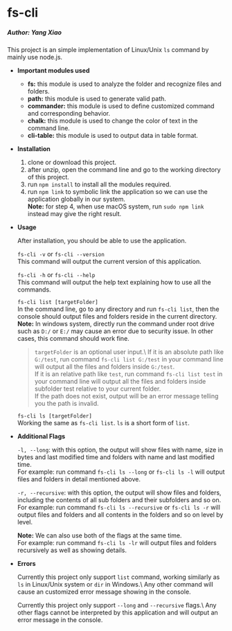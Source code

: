 # fs-cli
##### Author: Yang Xiao

This project is an simple implementation of Linux/Unix `ls` command by mainly use node.js.

* **Important modules used**
  * **fs:** this module is used to analyze the folder and recognize files and folders.
  * **path:** this module is used to generate valid path.
  * **commander:** this module is used to define customized command and corresponding behavior.
  * **chalk:** this module is used to change the color of text in the command line.
  * **cli-table:** this module is used to output data in table format.
  
* **Installation**
  1. clone or download this project.
  2. after unzip, open the command line and go to the working directory of this project.
  3. run `npm install` to install all the modules required.
  4. run `npm link` to symbolic link the application so we can use the application globally in our system.\
  **Note:** for step 4, when use macOS system, run `sudo npm link` instead may give the right result.

* **Usage**

  After installation, you should be able to use the application.
  
  `fs-cli -v` or `fs-cli --version`\
  This command will output the current version of this application.

  `fs-cli -h` or `fs-cli --help`\
  This command will output the help text explaining how to use all the commands.

  `fs-cli list [targetFolder]`\
  In the command line, go to any directory and run `fs-cli list`, then the console should output files and folders reside in the current   directory.\
  **Note:** In windows system, directly run the command under root drive such as `D:/` or `E:/` may cause an error due to security issue.   In other cases, this command should work fine.
  
    > `targetFolder` is an optional user input.\ 
    If it is an absolute path like `G:/test`, run command `fs-cli list G:/test` in your command line will output all the files and
    folders inside `G:/test`.\
    If it is an relative path like `test`, run command `fs-cli list test` in your command line will output all the files and folders
    inside subfolder test relative to your current folder.\
    If the path does not exist, output will be an error message telling you the path is invalid.

  `fs-cli ls [targetFolder]`\
  Working the same as `fs-cli list`. `ls` is a short form of `list`.

* **Additional Flags**

  `-l, --long`: with this option, the output will show files with name, size in bytes and last modified time and folders with name and     last modified time.\
  For example: run command `fs-cli ls --long` or `fs-cli ls -l` will output files and folders in detail mentioned above.

  `-r, --recursive`: with this option, the output will show files and folders, including the contents of all sub folders and their         subfolders and so on.\
  For example: run command `fs-cli ls --recursive` or `fs-cli ls -r` will output files and folders and all contents in the folders and so   on level by level.

  **Note:** We can also use both of the flags at the same time.\
  For example: run command `fs-cli ls -lr` will output files and folders recursively as well as showing details.

* **Errors**

  Currently this project only support `list` command, working similarly as `ls` in Linux/Unix system or `dir` in Windows.\ 
  Any other command will cause an customized error message showing in the console.
  
  Currently this project only support `--long` and `--recursive` flags.\ 
  Any other flags cannot be interpreted by this application and will output an error message in the console.
